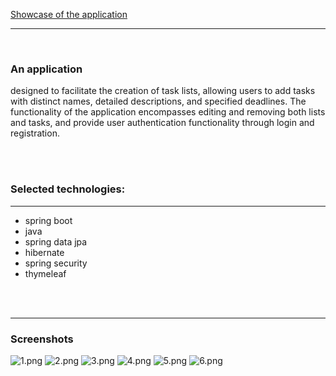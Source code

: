 
[Showcase of the application](https://www.youtube.com/watch?v=3RebPwLiR-I&fbclid=IwAR2pAKw8WKk8P-gNBFoNAQlHN8rysNR3RfwQoiGMMdq0qCju-H0U8Ih0xjo)

---

<br>

### An application
designed to facilitate the creation of task lists, allowing users
to add tasks with distinct names, detailed descriptions, and specified deadlines.
The functionality of the application encompasses editing and removing both lists and tasks,
and provide user authentication functionality through login and registration.


<br>
<br>

### Selected technologies:

---
- spring boot
- java
- spring data jpa
- hibernate
- spring security
- thymeleaf

<br>
<br>

---
### Screenshots
![1.png]([..%2F..%2FUsers%2FOlek%20Banasiak%2FDesktop%2Fzdjecia%20do%20to%20do%20listy%2F1.png](https://www.dropbox.com/scl/fi/bzu1lu2eiyzpsm89km7fj/1.png?rlkey=1b39qh0ak6fqo063a2oscqu6q&dl=0))
![2.png]([..%2F..%2FUsers%2FOlek%20Banasiak%2FDesktop%2Fzdjecia%20do%20to%20do%20listy%2F2.png](https://www.dropbox.com/scl/fi/7ehzz9x1z5hkwgcie5snv/2.png?rlkey=dcb6oopf13q2lzu7rila41rww&dl=0))
![3.png]([..%2F..%2FUsers%2FOlek%20Banasiak%2FDesktop%2Fzdjecia%20do%20to%20do%20listy%2F3.png](https://www.dropbox.com/scl/fi/msz32hbntilm0hm3o4ohv/3.png?rlkey=zg9vy591dqkzinro8cebx8fhw&dl=0))
![4.png]([..%2F..%2FUsers%2FOlek%20Banasiak%2FDesktop%2Fzdjecia%20do%20to%20do%20listy%2F4.png](https://www.dropbox.com/scl/fi/7pvdo94fso2ail17d3kf2/4.png?rlkey=9vby3zv1o6d89alvpwpx6m2x8&dl=0))
![5.png]([..%2F..%2FUsers%2FOlek%20Banasiak%2FDesktop%2Fzdjecia%20do%20to%20do%20listy%2F5.png](https://www.dropbox.com/scl/fi/b5daveowhlzpyziblvzcc/5.png?rlkey=ads6uhc76slw7qmy4g6gw1kim&dl=0))
![6.png]([..%2F..%2FUsers%2FOlek%20Banasiak%2FDesktop%2Fzdjecia%20do%20to%20do%20listy%2F6.png](https://www.dropbox.com/scl/fi/mqaqualpopf4cpvbzz1uz/6.png?rlkey=msgmcqd20rpfyr4qcsjedv7vk&dl=0)https://www.dropbox.com/scl/fi/mqaqualpopf4cpvbzz1uz/6.png?rlkey=msgmcqd20rpfyr4qcsjedv7vk&dl=0)

